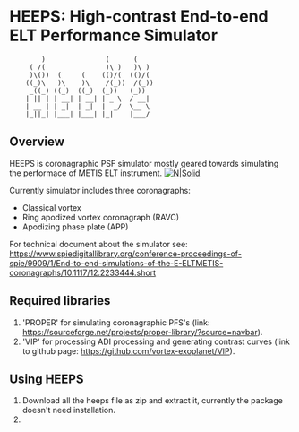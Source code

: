# HEEPS: High-contrast End-to-end ELT Performance Simulator

		    )               (      (     
		 ( /(               )\ )   )\ )  
		 )\())  (     (    (()/(  (()/(  
		((_)\   )\    )\    /(_))  /(_)) 
		 _((_) ((_)  ((_)  (_))   (_))   
		| || | | __| | __| | _ \  / __|  
		| __ | | _|  | _|  |  _/  \__ \  
		|_||_| |___| |___| |_|    |___/    



## Overview
HEEPS is coronagraphic PSF simulator mostly geared towards simulating the performace of METIS ELT instrument. 
[![N|Solid](https://i2.wp.com/metis.strw.leidenuniv.nl/wp-content/uploads/2017/11/logo_with_text.png?resize=300%2C238)](https://i2.wp.com/metis.strw.leidenuniv.nl/wp-content/uploads/2017/11/logo_with_text.png?resize=300%2C238)

Currently simulator includes three coronagraphs:
- Classical vortex
- Ring apodized vortex coronagraph (RAVC)
- Apodizing phase plate (APP)

For technical document about the simulator see: https://www.spiedigitallibrary.org/conference-proceedings-of-spie/9909/1/End-to-end-simulations-of-the-E-ELTMETIS-coronagraphs/10.1117/12.2233444.short

## Required libraries

1. 'PROPER' for simulating coronagraphic PFS's (link: https://sourceforge.net/projects/proper-library/?source=navbar).
2. 'VIP' for processing ADI processing and generating contrast curves (link to github page: https://github.com/vortex-exoplanet/VIP).

## Using HEEPS

1. Download all the heeps file as zip and extract it, currently the package doesn't need installation.
2. 


